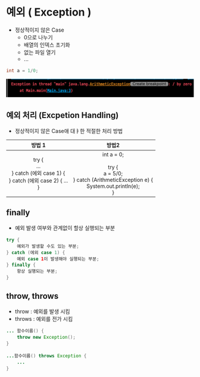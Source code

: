 # 예외 ( Exception )

- 정상적이지 않은 Case
    - 0으로 나누기
    - 배열의 인덱스 초기화
    - 없는 파일 열기
    - ...

```java
int a = 1/0;
```

![에외](./img/exception.png)


## 예외 처리 (Excpetion Handling)

- 정상적이지 않은 Case애 대ㅑ한 적절한 처리 방법

| 방법 1 |                                                        방법2                                                        |
| :---: |:-----------------------------------------------------------------------------------------------------------------:|
| try { <br> ... <br> } catch (에외 case 1) { <br> } catch (에외 case 2) { ... <br> } | int a = 0; <br><br> try { <br> a = 5/0; <br> } catch (ArithmeticException e) { <br> System.out.println(e); <br> } | 


## finally 

- 예외 발생 여부와 관계없이 할상 실행되는 부분

```java
try {
    예외가 발생할 수도 있는 부분;
} catch (에외 case 1) {
    예외 case 1이 발생해야 실행되는 부분;    
} finally {
    항상 실행되는 부분;    
}
```

## throw, throws

- throw : 예외를 발생 시킴
- throws : 예외를 전가 시킴

```java
... 함수이름() {
    throw new Exception();
}

...함수이름() throws Exception {
    ...    
}
```

